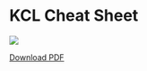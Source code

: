 # KCL Cheat Sheet

![](/img/docs/reference/cheatsheets/cheatsheet.png)

[Download PDF](https://github.com/KusionStack/kcl-lang.io/blob/main/cheatsheet/cheatsheet.pdf)

